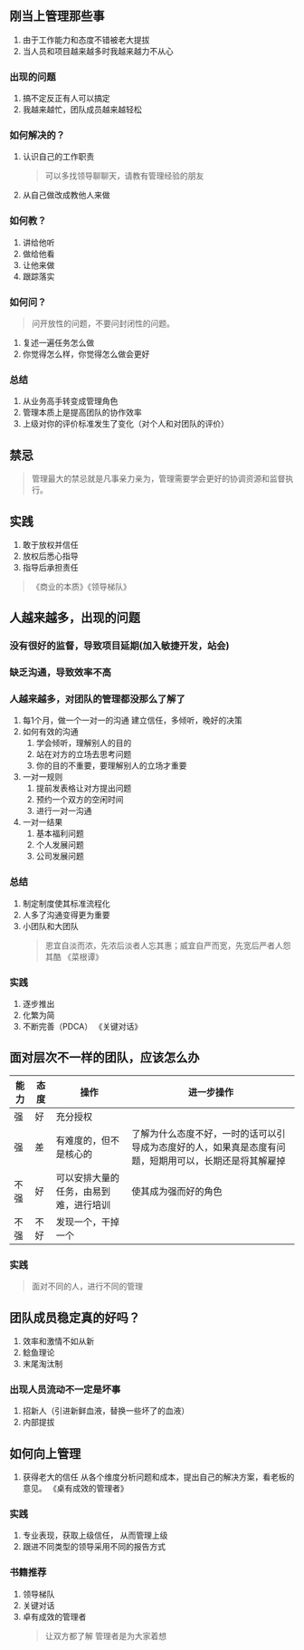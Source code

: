 ## 刚当上管理那些事
1. 由于工作能力和态度不错被老大提拔
2. 当人员和项目越来越多时我越来越力不从心

### 出现的问题
1. 搞不定反正有人可以搞定
2. 我越来越忙，团队成员越来越轻松

### 如何解决的？
1. 认识自己的工作职责
   > 可以多找领导聊聊天，请教有管理经验的朋友
2. 从自己做改成教他人来做   
   
### 如何教？
1. 讲给他听
2. 做给他看
3. 让他来做
4. 跟踪落实
   
### 如何问？
> 问开放性的问题，不要问封闭性的问题。
1. 复述一遍任务怎么做
2. 你觉得怎么样，你觉得怎么做会更好

### 总结
1. 从业务高手转变成管理角色
2. 管理本质上是提高团队的协作效率
3. 上级对你的评价标准发生了变化（对个人和对团队的评价）  

## 禁忌
> 管理最大的禁忌就是凡事亲力亲为，管理需要学会更好的协调资源和监督执行。

## 实践
1. 敢于放权并信任
2. 放权后悉心指导
3. 指导后承担责任 
> 《商业的本质》《领导梯队》

## 人越来越多，出现的问题
### 没有很好的监督，导致项目延期(加入敏捷开发，站会)
### 缺乏沟通，导致效率不高
### 人越来越多，对团队的管理都没那么了解了
1. 每1个月，做一个一对一的沟通
   建立信任，多倾听，晚好的决策
2. 如何有效的沟通
   1. 学会倾听，理解别人的目的
   2. 站在对方的立场去思考问题
   3. 你的目的不重要，要理解别人的立场才重要
3. 一对一规则
   1. 提前发表格让对方提出问题
   2. 预约一个双方的空闲时间
   3. 进行一对一沟通
4. 一对一结果
   1. 基本福利问题
   2. 个人发展问题
   3. 公司发展问题

### 总结
1. 制定制度使其标准流程化
2. 人多了沟通变得更为重要
3. 小团队和大团队
   > 恩宜自淡而浓，先浓后淡者人忘其惠；威宜自严而宽，先宽后严者人怨其酷 《菜根谭》

### 实践
1. 逐步推出
2. 化繁为简
3. 不断完善（PDCA）
   《关键对话》

## 面对层次不一样的团队，应该怎么办
|能力|态度|操作|进一步操作|
|--|--|--|--|
|强|好|充分授权|
|强|差|有难度的，但不是核心的|了解为什么态度不好，一时的话可以引导成为态度好的人，如果真是态度有问题，短期用可以，长期还是将其解雇掉|
|不强|好|可以安排大量的任务，由易到难，进行培训|使其成为强而好的角色|
|不强|不好|发现一个，干掉一个|

### 实践
> 面对不同的人，进行不同的管理

## 团队成员稳定真的好吗？
1. 效率和激情不如从新
2. 鲶鱼理论
3. 末尾淘汰制
### 出现人员流动不一定是坏事
1. 招新人（引进新鲜血液，替换一些坏了的血液）
2. 内部提拔

## 如何向上管理
1. 获得老大的信任
   从各个维度分析问题和成本，提出自己的解决方案，看老板的意见。
   《桌有成效的管理者》
### 实践
1. 专业表现，获取上级信任， 从而管理上级
2. 跟进不同类型的领导采用不同的报告方式

### 书籍推荐
1. 领导梯队
2. 关键对话
3. 卓有成效的管理者
   > 让双方都了解
   > 管理者是为大家着想